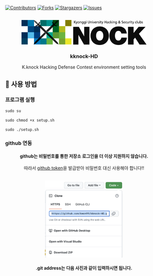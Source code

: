 <div id="top"></div>

[![Contributors][contributors-shield]][contributors-url]
[![Forks][forks-shield]][forks-url]
[![Stargazers][stars-shield]][stars-url]
[![Issues][issues-shield]][issues-url]

<!-- PROJECT LOGO -->
<br />
<div align="center">
  <a href="https://github.com/kwon99/kknock-HD">
    <img src="images/readme_logo.png" alt="Logo" width="400" height="80">
  </a>

  <h3 align="center">kknock-HD</h3>

  <p align="center">
  K.knock Hacking Defense Contest environment setting tools
  <br />
  </p>
</div>

## 🔧 사용 방법

### 프로그램 실행

```shell
sudo su
```

```shell
sudo chmod +x setup.sh
```

```shell
sudo ./setup.sh
```

### github 연동

<div align="center">
  <h4 align="center">github는 비밀번호를 통한 저장소 로그인을 더 이상 지원하지 않습니다.</h4>
  <p align="center">따라서 <a href="https://velog.io/@nara7875/github-토큰-발급하기">github token</a>을 발급받아 비밀번호 대신 사용해야 합니다!!<p>
  <br>
  <img src="images/clone.png" width="250">
  <h4 align="center">.git address는 다음 사진과 같이 입력하시면 됩니다.</h4>
</div>

<!-- MARKDOWN LINKS & IMAGES -->
<!-- https://www.markdownguide.org/basic-syntax/#reference-style-links -->

[contributors-shield]: https://img.shields.io/github/contributors/kwon99/kknock-HD.svg?style=for-the-badge
[contributors-url]: https://github.com/kwon99/kknock-HD/graphs/contributors
[forks-shield]: https://img.shields.io/github/forks/kwon99/kknock-HD.svg?style=for-the-badge
[forks-url]: https://github.com/kwon99/kknock-HD/network/members
[stars-shield]: https://img.shields.io/github/stars/kwon99/kknock-HD.svg?style=for-the-badge
[stars-url]: https://github.com/kwon99/kknock-HD/stargazers
[issues-shield]: https://img.shields.io/github/issues/kwon99/kknock-HD.svg?style=for-the-badge
[issues-url]: https://github.com/kwon99/kknock-HD/issues
[license-shield]: https://img.shields.io/github/license/kwon99/kknock-HD.svg?style=for-the-badge
[license-url]: https://github.com/kwon99/kknock-HD/blob/master/LICENSE.txt
